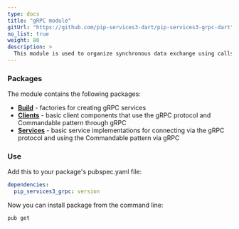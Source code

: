 ```yaml
---
type: docs
title: "gRPC module"
gitUrl: "https://github.com/pip-services3-dart/pip-services3-grpc-dart"
no_list: true
weight: 80
description: > 
  This module is used to organize synchronous data exchange using calls through the gRPC protocol. It has implementations of both, the server and client parts.
---
```



### Packages

The module contains the following packages:

- [**Build**](build) - factories for creating gRPC services
- [**Clients**](clients) - basic client components that use the gRPC protocol and Commandable pattern through gRPC
- [**Services**](services) - basic service implementations for connecting via the gRPC protocol and using the Commandable pattern via gRPC


### Use

Add this to your package's pubspec.yaml file:
```yaml
dependencies:
  pip_services3_grpc: version
```

Now you can install package from the command line:
```bash
pub get
```
